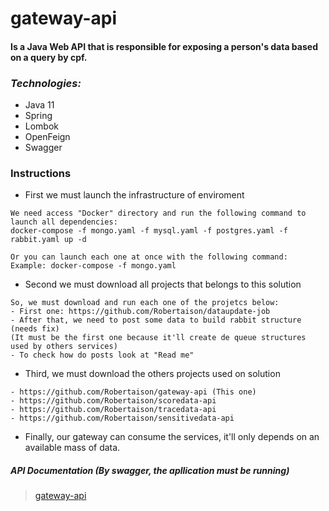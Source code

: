 # gateway-api

#### Is a Java Web API that is responsible for exposing a person's data based on a query by cpf.

### *Technologies:*

- Java 11
- Spring
- Lombok
- OpenFeign
- Swagger

### Instructions
- First we must launch the infrastructure of enviroment
```
We need access "Docker" directory and run the following command to launch all dependencies:
docker-compose -f mongo.yaml -f mysql.yaml -f postgres.yaml -f rabbit.yaml up -d

Or you can launch each one at once with the following command:
Example: docker-compose -f mongo.yaml
```

- Second we must download all projects that belongs to this solution
```
So, we must download and run each one of the projetcs below:
- First one: https://github.com/Robertaison/dataupdate-job  
- After that, we need to post some data to build rabbit structure (needs fix)
(It must be the first one because it'll create de queue structures used by others services)
- To check how do posts look at "Read me"
```

- Third, we must download the others projects used on solution
```
- https://github.com/Robertaison/gateway-api (This one)
- https://github.com/Robertaison/scoredata-api
- https://github.com/Robertaison/tracedata-api
- https://github.com/Robertaison/sensitivedata-api
```
- Finally, our gateway can consume the services, it'll only depends on an available mass of data.

##### API Documentation *(By swagger, the apllication must be running)*
> [gateway-api](https://localhost:8084/swagger-ui.html)


